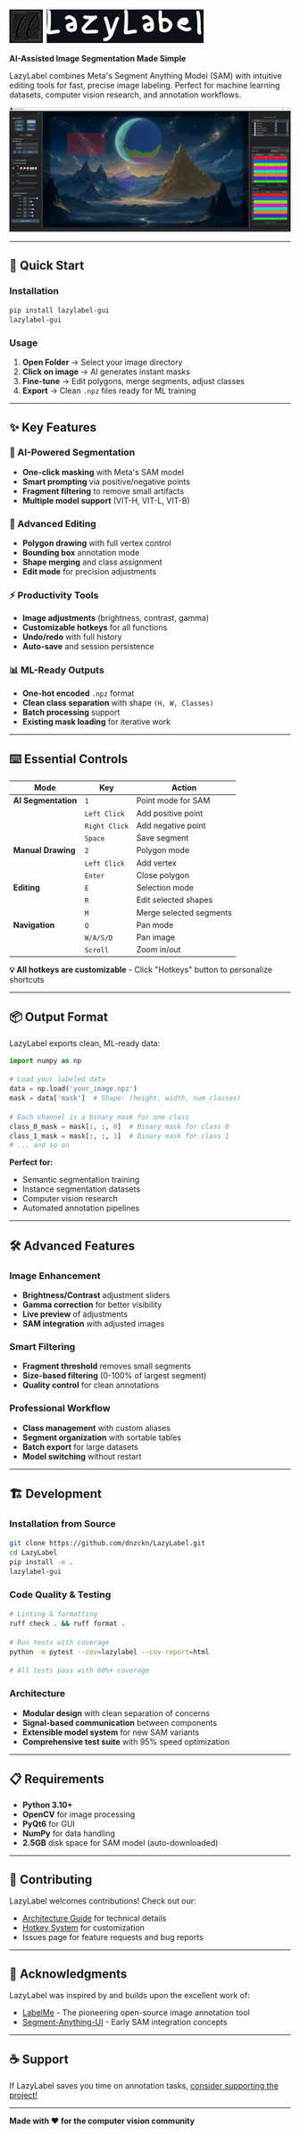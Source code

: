 # <img src="https://raw.githubusercontent.com/dnzckn/LazyLabel/main/src/lazylabel/demo_pictures/logo2.png" alt="LazyLabel Logo" style="height:60px; vertical-align:middle;" /> <img src="https://raw.githubusercontent.com/dnzckn/LazyLabel/main/src/lazylabel/demo_pictures/logo_black.png" alt="LazyLabel Cursive" style="height:60px; vertical-align:middle;" />

**AI-Assisted Image Segmentation Made Simple**

LazyLabel combines Meta's Segment Anything Model (SAM) with intuitive editing tools for fast, precise image labeling. Perfect for machine learning datasets, computer vision research, and annotation workflows.

![LazyLabel Screenshot](https://raw.githubusercontent.com/dnzckn/LazyLabel/main/src/lazylabel/demo_pictures/gui.PNG)

---

## 🚀 Quick Start

### Installation
```bash
pip install lazylabel-gui
lazylabel-gui
```

### Usage
1. **Open Folder** → Select your image directory
2. **Click on image** → AI generates instant masks  
3. **Fine-tune** → Edit polygons, merge segments, adjust classes
4. **Export** → Clean `.npz` files ready for ML training

---

## ✨ Key Features

### **🧠 AI-Powered Segmentation**
- **One-click masking** with Meta's SAM model
- **Smart prompting** via positive/negative points
- **Fragment filtering** to remove small artifacts
- **Multiple model support** (VIT-H, VIT-L, VIT-B)

### **🎨 Advanced Editing**
- **Polygon drawing** with full vertex control
- **Bounding box** annotation mode
- **Shape merging** and class assignment
- **Edit mode** for precision adjustments

### **⚡ Productivity Tools**
- **Image adjustments** (brightness, contrast, gamma) 
- **Customizable hotkeys** for all functions
- **Undo/redo** with full history
- **Auto-save** and session persistence

### **📊 ML-Ready Outputs**
- **One-hot encoded** `.npz` format
- **Clean class separation** with shape `(H, W, Classes)`
- **Batch processing** support
- **Existing mask loading** for iterative work

---

## ⌨️ Essential Controls

| Mode | Key | Action |
|------|-----|--------|
| **AI Segmentation** | `1` | Point mode for SAM |
| | `Left Click` | Add positive point |
| | `Right Click` | Add negative point |
| | `Space` | Save segment |
| **Manual Drawing** | `2` | Polygon mode |
| | `Left Click` | Add vertex |
| | `Enter` | Close polygon |
| **Editing** | `E` | Selection mode |
| | `R` | Edit selected shapes |
| | `M` | Merge selected segments |
| **Navigation** | `Q` | Pan mode |
| | `W/A/S/D` | Pan image |
| | `Scroll` | Zoom in/out |

**💡 All hotkeys are customizable** - Click "Hotkeys" button to personalize shortcuts

---

## 📦 Output Format

LazyLabel exports clean, ML-ready data:

```python
import numpy as np

# Load your labeled data
data = np.load('your_image.npz')
mask = data['mask']  # Shape: (height, width, num_classes)

# Each channel is a binary mask for one class
class_0_mask = mask[:, :, 0]  # Binary mask for class 0
class_1_mask = mask[:, :, 1]  # Binary mask for class 1
# ... and so on
```

**Perfect for:**
- Semantic segmentation training
- Instance segmentation datasets  
- Computer vision research
- Automated annotation pipelines

---

## 🛠️ Advanced Features

### **Image Enhancement**
- **Brightness/Contrast** adjustment sliders
- **Gamma correction** for better visibility
- **Live preview** of adjustments
- **SAM integration** with adjusted images

### **Smart Filtering**
- **Fragment threshold** removes small segments
- **Size-based filtering** (0-100% of largest segment)
- **Quality control** for clean annotations

### **Professional Workflow**
- **Class management** with custom aliases
- **Segment organization** with sortable tables
- **Batch export** for large datasets
- **Model switching** without restart

---

## 🏗️ Development

### Installation from Source
```bash
git clone https://github.com/dnzckn/LazyLabel.git
cd LazyLabel
pip install -e .
lazylabel-gui
```

### Code Quality & Testing
```bash
# Linting & formatting
ruff check . && ruff format .

# Run tests with coverage
python -m pytest --cov=lazylabel --cov-report=html

# All tests pass with 60%+ coverage
```

### Architecture
- **Modular design** with clean separation of concerns
- **Signal-based communication** between components  
- **Extensible model system** for new SAM variants
- **Comprehensive test suite** with 95% speed optimization

---

## 📋 Requirements

- **Python 3.10+**
- **OpenCV** for image processing
- **PyQt6** for GUI
- **NumPy** for data handling
- **2.5GB** disk space for SAM model (auto-downloaded)

---

## 🤝 Contributing

LazyLabel welcomes contributions! Check out our:
- [Architecture Guide](src/lazylabel/ARCHITECTURE.md) for technical details
- [Hotkey System](src/lazylabel/HOTKEY_FEATURE.md) for customization
- Issues page for feature requests and bug reports

---

## 🙏 Acknowledgments

LazyLabel was inspired by and builds upon the excellent work of:
- [LabelMe](https://github.com/wkentaro/labelme) - The pioneering open-source image annotation tool
- [Segment-Anything-UI](https://github.com/branislavhesko/segment-anything-ui) - Early SAM integration concepts

---

## ☕ Support

If LazyLabel saves you time on annotation tasks, [consider supporting the project!](https://buymeacoffee.com/dnzckn)

---

**Made with ❤️ for the computer vision community**
